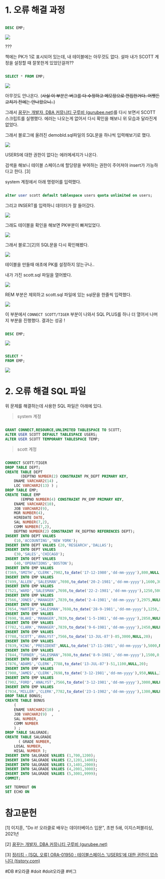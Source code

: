 # 1. 오류 해결 과정

```sql

DESC EMP;

```

![](/bin/db_image/버그_SCOTT_테이블생성오류_1.png)

???

책에는 PK가 1로 표시되어 있는데, 내 테이블에는 아무것도 없다. 설마 내가 SCOTT 계정을 설정할 때 잘못한게 있었던걸까??

```sql

SELECT * FROM EMP;

```

![](/bin/db_image/버그_SCOTT_테이블생성오류_2.png)

아무것도 안나온다. (~~사실 이 부분은 버그를 다 수정하고 메모장으로 편집한거다. 어쨋든 고치기 전에는 안나왔으니..~~)

그래서 [꿈꾸는 개발자, DBA 커뮤니티 구루비 (gurubee.net)](http://www.gurubee.net/lecture/2150)를 다시 보면서 SCOTT 스크립트를 실행했다. 에러는 나오는게 없어서 다시 확인을 해보니 위 모습과 달라진게 없었다.

그래서 블로그에 올려진 demobld.sql파일의 SQL문을 하나씩 입력해보기로 했다.

![](/bin/db_image/버그_SCOTT_테이블생성오류_3.png)

USERS에 대한 권한이 없다는 에러메세지가 나온다.

검색을 해보니 테이블 스페이스에 할당량을 부여하는 권한이 주어져야 insert가 가능하다고 한다. [3]

system 계정에서 아래 명령어를 입력했다.

```sql

alter user scott default tablespace users quota unlimited on users;

```

그리고 INSERT를 입력하니 데이터가 잘 들어갔다.

![](/bin/db_image/버그_SCOTT_테이블생성오류_4.png)

그래도 테이블을 확인을 해보면 PK부분이 빠져있었다.

![](/bin/db_image/버그_SCOTT_테이블생성오류_1.png)

그래서 블로그[2]의 SQL문을 다시 확인해봤다. 

![](/bin/db_image/버그_SCOTT_테이블생성오류_5.png)

테이블을 만들때 애초에 PK를 설정하지 않는구나..

내가 가진 scott.sql 파일을 열어봤다.

![](/bin/db_image/버그_SCOTT_테이블생성오류_6.png)

REM 부분은 제외하고 scott.sql 파일에 있는 sql문을 한줄씩 입력했다.

![](/bin/db_image/버그_SCOTT_테이블생성오류_7.png)

이 부분에서 `CONNECT SCOTT/TIGER` 부분이 나와서 SQL PLUS를 하나 더 열어서 나머지 부분을 진행했다. 결과는 성공 !

```sql

DESC EMP;

```

![](/bin/db_image/버그_SCOTT_테이블생성오류_8.png)

```sql

SELECT *
FROM EMP;

```

![](/bin/db_image/버그_SCOTT_테이블생성오류_9.png)

# 2. 오류 해결 SQL 파일

위 문제를 해결하는데 사용한 SQL 파일은 아래에 있다.

> system 계정

```sql

GRANT CONNECT,RESOURCE,UNLIMITED TABLESPACE TO SCOTT;
ALTER USER SCOTT DEFAULT TABLESPACE USERS;
ALTER USER SCOTT TEMPORARY TABLESPACE TEMP;

```

> scott 계정

```sql

CONNECT SCOTT/TIGER
DROP TABLE DEPT;
CREATE TABLE DEPT
       (DEPTNO NUMBER(2) CONSTRAINT PK_DEPT PRIMARY KEY,
	DNAME VARCHAR2(14) ,
	LOC VARCHAR2(13) ) ;
DROP TABLE EMP;
CREATE TABLE EMP
       (EMPNO NUMBER(4) CONSTRAINT PK_EMP PRIMARY KEY,
	ENAME VARCHAR2(10),
	JOB VARCHAR2(9),
	MGR NUMBER(4),
	HIREDATE DATE,
	SAL NUMBER(7,2),
	COMM NUMBER(7,2),
	DEPTNO NUMBER(2) CONSTRAINT FK_DEPTNO REFERENCES DEPT);
INSERT INTO DEPT VALUES
	(10,'ACCOUNTING','NEW YORK');
INSERT INTO DEPT VALUES (20,'RESEARCH','DALLAS');
INSERT INTO DEPT VALUES
	(30,'SALES','CHICAGO');
INSERT INTO DEPT VALUES
	(40,'OPERATIONS','BOSTON');
INSERT INTO EMP VALUES
(7369,'SMITH','CLERK',7902,to_date('17-12-1980','dd-mm-yyyy'),800,NULL,20);
INSERT INTO EMP VALUES
(7499,'ALLEN','SALESMAN',7698,to_date('20-2-1981','dd-mm-yyyy'),1600,300,30);
INSERT INTO EMP VALUES
(7521,'WARD','SALESMAN',7698,to_date('22-2-1981','dd-mm-yyyy'),1250,500,30);
INSERT INTO EMP VALUES
(7566,'JONES','MANAGER',7839,to_date('2-4-1981','dd-mm-yyyy'),2975,NULL,20);
INSERT INTO EMP VALUES
(7654,'MARTIN','SALESMAN',7698,to_date('28-9-1981','dd-mm-yyyy'),1250,1400,30);
INSERT INTO EMP VALUES
(7698,'BLAKE','MANAGER',7839,to_date('1-5-1981','dd-mm-yyyy'),2850,NULL,30);
INSERT INTO EMP VALUES
(7782,'CLARK','MANAGER',7839,to_date('9-6-1981','dd-mm-yyyy'),2450,NULL,10);
INSERT INTO EMP VALUES
(7788,'SCOTT','ANALYST',7566,to_date('13-JUL-87')-85,3000,NULL,20);
INSERT INTO EMP VALUES
(7839,'KING','PRESIDENT',NULL,to_date('17-11-1981','dd-mm-yyyy'),5000,NULL,10);
INSERT INTO EMP VALUES
(7844,'TURNER','SALESMAN',7698,to_date('8-9-1981','dd-mm-yyyy'),1500,0,30);
INSERT INTO EMP VALUES
(7876,'ADAMS','CLERK',7788,to_date('13-JUL-87')-51,1100,NULL,20);
INSERT INTO EMP VALUES
(7900,'JAMES','CLERK',7698,to_date('3-12-1981','dd-mm-yyyy'),950,NULL,30);
INSERT INTO EMP VALUES
(7902,'FORD','ANALYST',7566,to_date('3-12-1981','dd-mm-yyyy'),3000,NULL,20);
INSERT INTO EMP VALUES
(7934,'MILLER','CLERK',7782,to_date('23-1-1982','dd-mm-yyyy'),1300,NULL,10);
DROP TABLE BONUS;
CREATE TABLE BONUS
	(
	ENAME VARCHAR2(10)	,
	JOB VARCHAR2(9)  ,
	SAL NUMBER,
	COMM NUMBER
	) ;
DROP TABLE SALGRADE;
CREATE TABLE SALGRADE
      ( GRADE NUMBER,
	LOSAL NUMBER,
	HISAL NUMBER );
INSERT INTO SALGRADE VALUES (1,700,1200);
INSERT INTO SALGRADE VALUES (2,1201,1400);
INSERT INTO SALGRADE VALUES (3,1401,2000);
INSERT INTO SALGRADE VALUES (4,2001,3000);
INSERT INTO SALGRADE VALUES (5,3001,9999);
COMMIT;

SET TERMOUT ON
SET ECHO ON

```

# 참고문헌

[1] 이지훈, "Do it! 오라클로 배우는 데이터베이스 입문", 초판 5쇄, 이지스퍼블리싱, 2021년

[2] [꿈꾸는 개발자, DBA 커뮤니티 구루비 (gurubee.net)](http://www.gurubee.net/lecture/2150)

[3] [정리킴 - [SQL 오류] ORA-01950 : 테이블스페이스 'USERS'에 대한 권한이 없습니다 (tistory.com)](https://jeongri.tistory.com/128)

#DB #오라클 #doit #doit오라클 #버그